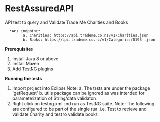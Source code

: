 # RestAssuredAPI
API test to query and Validate Trade Me Charities and Books

      *API Endpoint*
            a. Charities: https://api.trademe.co.nz/v1/Charities.json
            b. Books: https://api.trademe.co.nz/v1/Categories/0193-.json

**Prerequisites**
1. Install Java 8 or above
2. Install Maven
3. Add TestNG plugins

**Running the tests**
1. Import project into Eclipse
   Note: a. The tests are under the package 'getRequest'
         b. utils package can be ignored as was intended for parameterization of String/data validaton.
3. Right click on testng.xml and run as TestNG suite.
        Note: The following are configured to be part of the single run .i.e. Test to retrieve and validate Charity and test to validate books
              
<classes>
      <class name="getRequest.TC02a_searchValidateCharityPosTest"/>
      <class name="getRequest.TC02b_searchValidateCharityNegTest"/>   
      <class name="getRequest.TC03a_ValidateQueryBookPass"/>
      <class name="getRequest.TC03b_ValidateQueryBookFail"/>
    </classes>
